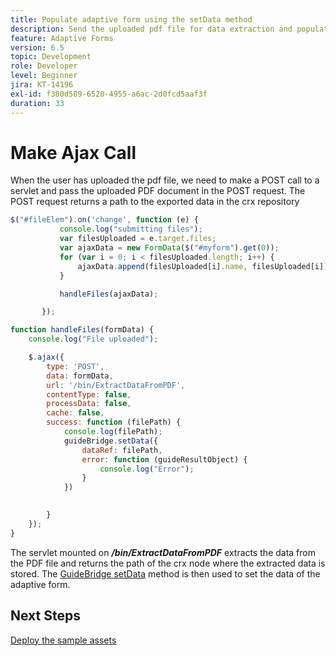 ```yaml
---
title: Populate adaptive form using the setData method
description: Send the uploaded pdf file for data extraction and populate the adaptive form with the extracted data
feature: Adaptive Forms
version: 6.5
topic: Development
role: Developer
level: Beginner
jira: KT-14196
exl-id: f380d589-6520-4955-a6ac-2d0fcd5aaf3f
duration: 33
---
```

# Make Ajax Call

When the user has uploaded the pdf file, we need to make a POST call to a servlet and pass the uploaded PDF document in the POST request. The POST request returns a path to the exported data in the crx repository

```javascript
$("#fileElem").on('change', function (e) {
           console.log("submitting files");
           var filesUploaded = e.target.files;
           var ajaxData = new FormData($("#myform").get(0));
           for (var i = 0; i < filesUploaded.length; i++) {
               ajaxData.append(filesUploaded[i].name, filesUploaded[i]);
           }

           handleFiles(ajaxData);

       });

function handleFiles(formData) {
    console.log("File uploaded");

    $.ajax({
        type: 'POST',
        data: formData,
        url: '/bin/ExtractDataFromPDF',
        contentType: false,
        processData: false,
        cache: false,
        success: function (filePath) {
            console.log(filePath);
            guideBridge.setData({
                dataRef: filePath,
                error: function (guideResultObject) {
                    console.log("Error");
                }
            })
            

        }
    });
}

```

The servlet mounted on **_/bin/ExtractDataFromPDF_** extracts the data from the PDF file and returns the path of the crx node where the extracted data is stored.
The [GuideBridge setData](https://developer.adobe.com/experience-manager/reference-materials/6-5/forms/javascript-api/GuideBridge.html#setData__anchor) method is then used to set the data of the adaptive form.

## Next Steps

[Deploy the sample assets](./test-the-solution.md)
